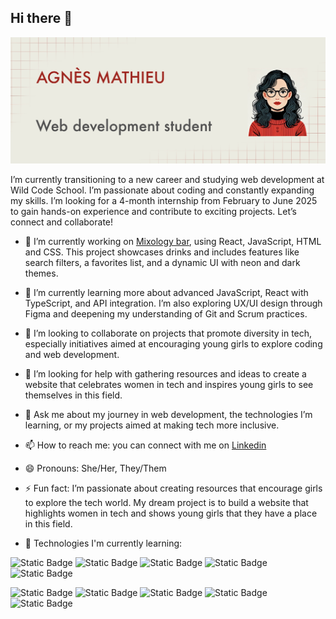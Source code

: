 ## Hi there 👋

<img src="https://raw.githubusercontent.com/jottiana/jottiana/main/IMG_2377.jpeg" alt="banner that says Agnes Mathieu - web development student"> 


I’m currently transitioning to a new career and studying web development at Wild Code School. I’m passionate about coding and constantly expanding my skills. I’m looking for a 4-month internship from February to June 2025 to gain hands-on experience and contribute to exciting projects. Let’s connect and collaborate!


- 🔭 I’m currently working on [Mixology bar](https://github.com/WildCodeSchool-2024-09/JS-Reims-p2-Mixology-Bar), using React, JavaScript, HTML and CSS. This project showcases drinks and includes features like search filters, a favorites list, and a dynamic UI with neon and dark themes.
  
- 🌱 I’m currently learning more about advanced JavaScript, React with TypeScript, and API integration. I’m also exploring UX/UI design through Figma and deepening my understanding of Git and Scrum practices.
  
- 👯 I’m looking to collaborate on projects that promote diversity in tech, especially initiatives aimed at encouraging young girls to explore coding and web development.
  
- 🤔 I’m looking for help with gathering resources and ideas to create a website that celebrates women in tech and inspires young girls to see themselves in this field.
  
- 💬 Ask me about my journey in web development, the technologies I’m learning, or my projects aimed at making tech more inclusive.
  
- 📫 How to reach me: you can connect with me on [Linkedin](https://www.linkedin.com/in/agnes-mathieu-bouchez)

- 😄 Pronouns: She/Her, They/Them
  
- ⚡ Fun fact: I’m passionate about creating resources that encourage girls to explore the tech world. My dream project is to build a website that highlights women in tech and shows young girls that they have a place in this field.

- 🚀 Technologies I'm currently learning:

![Static Badge](https://img.shields.io/badge/HTML5-_-%23E34F26?style=for-the-badge&logo=html5&logoColor=%23E34F26&label=HTML5&labelColor=%23555555&color=%23E34F26&link=https%3A%2F%2Fgithub.com%2FJottiana%2Fwild_s_cut) 
![Static Badge](https://img.shields.io/badge/CSS3-_-%231572B6?style=for-the-badge&logo=css3&logoColor=%231572B6&label=CSS3&labelColor=%23555555&color=%231572B6&link=https%3A%2F%2Fgithub.com%2FJottiana%2Fwild_s_cut)
![Static Badge](https://img.shields.io/badge/JAVASCRIPT-_-%23F7DF1E?style=for-the-badge&logo=JAVASCRIPT&logoColor=%23F7DF1E&label=JAVASCRIPT&labelColor=%23555555&color=%23F7DF1E&link=https%3A%2F%2Fgithub.com%2FJottiana%2Fwild_s_cut)
![Static Badge](https://img.shields.io/badge/NODE.JS-_-%235FA04E?style=for-the-badge&logo=NODE.JS&logoColor=%235FA04E&label=NODE.JS&labelColor=%23555555&color=%235FA04E&link=https%3A%2F%2Fgithub.com%2FJottiana%2Fnode_quest_cowsay)
![Static Badge](https://img.shields.io/badge/REACT-_-%2361DAFB?style=for-the-badge&logo=REACT&logoColor=%2361DAFB&label=REACT&labelColor=%23555555&color=%2361DAFB&link=https%3A%2F%2Fgithub.com%2FWildCodeSchool-2024-09%2FJS-Reims-p2-Mixology-Bar)

![Static Badge](https://img.shields.io/badge/TYPESCRIPT-_-%233178C6?style=for-the-badge&logo=TYPESCRIPT&logoColor=%233178C6&label=TYPESCRIPT&labelColor=%23555555&color=%233178C6&link=https%3A%2F%2Fgithub.com%2FWildCodeSchool-2024-09%2FJS-Reims-p2-Mixology-Bar)
![Static Badge](https://img.shields.io/badge/EXPRESS-_-%23000000?style=for-the-badge&logo=EXPRESS&logoColor=%23000000&label=EXPRESS&labelColor=%23555555&color=%23000000)
![Static Badge](https://img.shields.io/badge/GIT-_-%23F05032?style=for-the-badge&logo=GIT&logoColor=%23F05032&label=GIT&labelColor=%23555555&color=%23F05032&cacheSeconds=https%3A%2F%2Fgithub.com%2FWildCodeSchool-2024-09%2FJS-Reims-p2-Mixology-Bar)
![Static Badge](https://img.shields.io/badge/VITE-_-%23646CFF?style=for-the-badge&logo=VITE&logoColor=%23646CFF&label=VITE&labelColor=%23555555&color=%23646CFF)
![Static Badge](https://img.shields.io/badge/FIGMA-_-%23F24E1E?style=for-the-badge&logo=FIGMA&logoColor=%23F24E1E&label=FIGMA&labelColor=%23555555&color=%23F24E1E)
